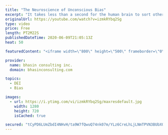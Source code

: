 ```yaml
---
title: "The Neuroscience of Unconscious Bias"
excerpt: "It takes less than a second for the human brain to sort other people into “like me” and “not like me” based on their age, race/ethnoculture, gender and more. In this video, Ritu Bhasin discusses the neuroscience of unconscious bias, the reptilian brain and why humans are hardwired to prefer “sameness”"
originalUrl: https://youtube.com/watch?v=izmkRYbq2Sg
type: video
price: Free
length: PT2M22S
publishedDateTime: 2020-06-09T21:05:13Z
heat: 50

featuredContent: "<iframe width=\"800\" height=\"500\" frameborder=\"0\" src=\"https://www.youtube.com/embed/izmkRYbq2Sg\" allow=\"accelerometer; autoplay; encrypted-media; gyroscope; picture-in-picture\" allowfullscreen></iframe>"

provider:
  name: bhasin consulting inc.
  domain: bhasinconsulting.com

topics:
  - DEI
  - Bias

images:
  - url: https://i.ytimg.com/vi/izmkRYbq2Sg/maxresdefault.jpg
    width: 1280
    height: 720
    isCached: true

secured: "tCyPD6LUmZbdI4NHvH/ta9W7fQwuQ74nk07m/YLz6CreLhLjLNmTPVN3BUbXQsIlFDO479+qA6BRv72LZ2s55IcGmpopJgwK2z2tSnT0s4+eIYboajUt3pToUy857wSKsadXGGhM1cR0BpLyCpxPvq1IPAUtiSiYsZCwfBurFluBCi1dL6QOmjhUkuQVFbHbGPraWk9zSbEKFNbrNuoCfCVPhOF3Kd9W2cQdNoNFdG91ydYApeO9LxNcOpW3g64BbsJhWQuayaOOL8269f/Heylq9R09GSzkmmJu361I8ojqypIWmCzsQm7AOZ4mVmhEcEXYiZ8UUttEaP3lOI1N0/CiLmdNykp8rlFJgWUMC3GQUFiU1ZBnSZU6L98zOaQYKmToZDQjlRvevWGazhDEdHg9UWNUCK7GOx5LXTYWi2I=;R5dpwMKQyQiAvUwWrhMY1Q=="
---
```



